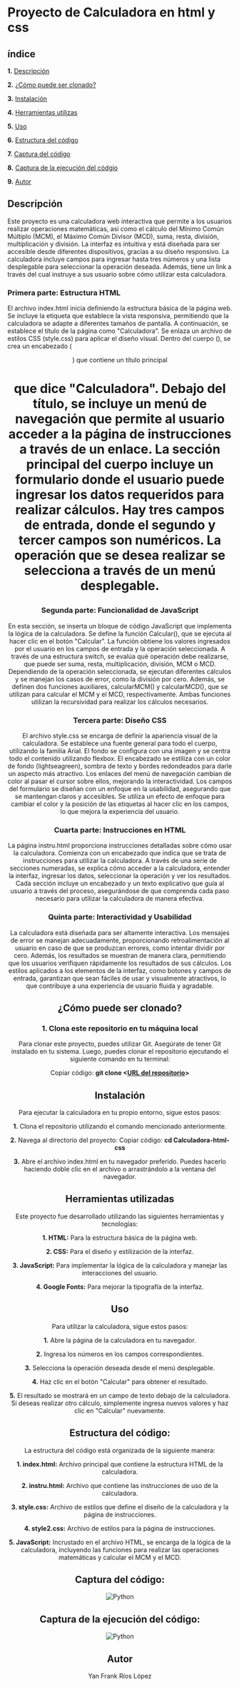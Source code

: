 # Proyecto de Calculadora en **html** y **css**

## índice

**1.** [Descripción](#descripción)

**2.** [¿Cómo puede ser clonado?](#cómo-puede-ser-clonado)

**3.** [Instalación](#instalación)

**4.** [Herramientas utilizas](#herramientas-utilizadas)

**5.** [Uso](#uso)

**6.** [Estructura del código](#estructura-del-codigo)

**7.** [Captura del código](#captura-del-codigo)

**8.** [Captura de la ejecución del códgio](#captura-de-la-ejecución-del-código)

**9.** [Autor](#autor)

## Descripción 
Este proyecto es una calculadora web interactiva que permite a los usuarios realizar operaciones matemáticas, así como el cálculo del Mínimo Común Múltiplo (MCM), el Máximo Común Divisor (MCD), suma, resta, división, multiplicación y división. La interfaz es intuitiva y está diseñada para ser accesible desde diferentes dispositivos, gracias a su diseño responsivo. La calculadora incluye campos para ingresar hasta tres números y una lista desplegable para seleccionar la operación deseada. Además, tiene un link a través del cual instruye a sus usuario sobre cómo utilizar esta calculadora.

### Primera parte: Estructura HTML

El archivo index.html inicia definiendo la estructura básica de la página web. Se incluye la etiqueta <meta> que establece la vista responsiva, permitiendo que la calculadora se adapte a diferentes tamaños de pantalla.
A continuación, se establece el título de la página como "Calculadora". Se enlaza un archivo de estilos CSS (style.css) para aplicar el diseño visual.
Dentro del cuerpo (<body>), se crea un encabezado (<header>) que contiene un título principal <h1> que dice "Calculadora". Debajo del título, se incluye un menú de navegación que permite al usuario acceder a la página de instrucciones a través de un enlace.
La sección principal del cuerpo incluye un formulario donde el usuario puede ingresar los datos requeridos para realizar cálculos. Hay tres campos de entrada, donde el segundo y tercer campos son numéricos. La operación que se desea realizar se selecciona a través de un menú desplegable.

### Segunda parte: Funcionalidad de JavaScript

En esta sección, se inserta un bloque de código JavaScript que implementa la lógica de la calculadora. Se define la función Calcular(), que se ejecuta al hacer clic en el botón "Calcular".
La función obtiene los valores ingresados por el usuario en los campos de entrada y la operación seleccionada. A través de una estructura switch, se evalúa qué operación debe realizarse, que puede ser suma, resta, multiplicación, división, MCM o MCD. Dependiendo de la operación seleccionada, se ejecutan diferentes cálculos y se manejan los casos de error, como la división por cero.
Además, se definen dos funciones auxiliares, calcularMCM() y calcularMCD(), que se utilizan para calcular el MCM y el MCD, respectivamente. Ambas funciones utilizan la recursividad para realizar los cálculos necesarios.

### Tercera parte: Diseño CSS

El archivo style.css se encarga de definir la apariencia visual de la calculadora. Se establece una fuente general para todo el cuerpo, utilizando la familia Arial. El fondo se configura con una imagen y se centra todo el contenido utilizando flexbox.
El encabezado se estiliza con un color de fondo (lightseagreen), sombra de texto y bordes redondeados para darle un aspecto más atractivo. Los enlaces del menú de navegación cambian de color al pasar el cursor sobre ellos, mejorando la interactividad.
Los campos del formulario se diseñan con un enfoque en la usabilidad, asegurando que se mantengan claros y accesibles. Se utiliza un efecto de enfoque para cambiar el color y la posición de las etiquetas al hacer clic en los campos, lo que mejora la experiencia del usuario.

### Cuarta parte: Instrucciones en HTML

La página instru.html proporciona instrucciones detalladas sobre cómo usar la calculadora. Comienza con un encabezado que indica que se trata de instrucciones para utilizar la calculadora. A través de una serie de secciones numeradas, se explica cómo acceder a la calculadora, entender la interfaz, ingresar los datos, seleccionar la operación y ver los resultados.
Cada sección incluye un encabezado y un texto explicativo que guía al usuario a través del proceso, asegurándose de que comprenda cada paso necesario para utilizar la calculadora de manera efectiva.

### Quinta parte: Interactividad y Usabilidad

La calculadora está diseñada para ser altamente interactiva. Los mensajes de error se manejan adecuadamente, proporcionando retroalimentación al usuario en caso de que se produzcan errores, como intentar dividir por cero. Además, los resultados se muestran de manera clara, permitiendo que los usuarios verifiquen rápidamente los resultados de sus cálculos.
Los estilos aplicados a los elementos de la interfaz, como botones y campos de entrada, garantizan que sean fáciles de usar y visualmente atractivos, lo que contribuye a una experiencia de usuario fluida y agradable.

## ¿Cómo puede ser clonado?

### 1. Clona este repositorio en tu máquina local

Para clonar este proyecto, puedes utilizar Git. Asegúrate de tener Git instalado en tu sistema. Luego, puedes clonar el repositorio ejecutando el siguiente comando en tu terminal:

Copiar código: **git clone <[URL del repositorio](https://github.com/lppz16/Calculadora-html-css.git)>**

## Instalación
Para ejecutar la calculadora en tu propio entorno, sigue estos pasos:

**1.** Clona el repositorio utilizando el comando mencionado anteriormente.

**2.** Navega al directorio del proyecto:
Copiar código: **cd Calculadora-html-css**

**3.** Abre el archivo index.html en tu navegador preferido. Puedes hacerlo haciendo doble clic en el archivo o arrastrándolo a la ventana del navegador.

## Herramientas utilizadas

Este proyecto fue desarrollado utilizando las siguientes herramientas y tecnologías:

**1. HTML:** Para la estructura básica de la página web.

**2. CSS:** Para el diseño y estilización de la interfaz.

**3. JavaScript:** Para implementar la lógica de la calculadora y manejar las interacciones del usuario.

**4. Google Fonts:** Para mejorar la tipografía de la interfaz.

## Uso

Para utilizar la calculadora, sigue estos pasos:

**1.** Abre la página de la calculadora en tu navegador.

**2.** Ingresa los números en los campos correspondientes.

**3.** Selecciona la operación deseada desde el menú desplegable.

**4.** Haz clic en el botón "Calcular" para obtener el resultado.

**5.** El resultado se mostrará en un campo de texto debajo de la calculadora. Si deseas realizar otro cálculo, simplemente ingresa nuevos valores y haz clic en "Calcular" nuevamente.

## Estructura del código:

La estructura del código está organizada de la siguiente manera:

**1. index.html:** Archivo principal que contiene la estructura HTML de la calculadora.

**2. instru.html:** Archivo que contiene las instrucciones de uso de la calculadora.

**3. style.css:** Archivo de estilos que define el diseño de la calculadora y la página de instrucciones.

**4. style2.css:** Archivo de estilos para la página de instrucciones.

**5. JavaScript:** Incrustado en el archivo HTML, se encarga de la lógica de la calculadora, incluyendo las funciones para realizar las operaciones matemáticas y calcular el MCM y el MCD.

## Captura del código:

![Python](https://github.com/lppz16/Integraci-n-de-c-digo/blob/71b35beaf64e2e027dbe3167e2a0e74881540f82/Material%20Digital/Captura%20de%20pantalla%202024-09-23%20145340.png)

## Captura de la ejecución del código:
![Python](https://github.com/lppz16/Integraci-n-de-c-digo/blob/main/Material%20Digital/Captura%20de%20pantalla%202024-09-23%20145653.png)

## Autor

Yan Frank Ríos López
